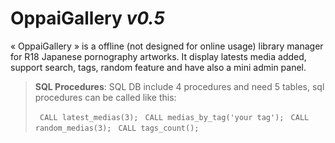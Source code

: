 

OppaiGallery *v0.5*
=========
« OppaiGallery » is a offline (not designed for online usage) library manager for R18 Japanese pornography artworks.
It display latests media added, support search, tags, random feature and have also a mini admin panel.

> **SQL Procedures**: 
> SQL DB include 4 procedures and need 5 tables, sql procedures can be called like this:
>
>```  CALL latest_medias(3); ```
>```  CALL medias_by_tag('your tag'); ```
>```  CALL random_medias(3); ```
>```  CALL tags_count(); ```
